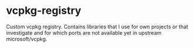 # vcpkg-registry
Custom vcpkg registry. Contains libraries that I use for own projects or that investigate and for which ports are not available yet in upstream microsoft/vcpkg.
